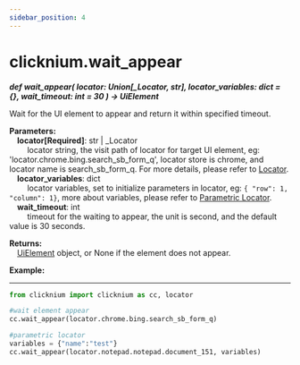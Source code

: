 ```yaml
---
sidebar_position: 4
---
```

# clicknium.wait_appear
***def wait_appear(
        locator: Union[_Locator, str],
        locator_variables: dict = {},
        wait_timeout: int = 30
    ) -> UiElement***  

Wait for the UI element to appear and return it within specified timeout.

**Parameters:**  
    &emsp;**locator[Required]**: str | _Locator   
        &emsp;&emsp; locator string, the visit path of locator for target UI element, eg: 'locator.chrome.bing.search_sb_form_q', locator store is chrome, and locator name is search_sb_form_q. For more details, please refer to [Locator](./../../../concepts/locator.md).  
    &emsp;**locator_variables**: dict   
        &emsp;&emsp; locator variables, set to initialize parameters in locator, eg: `{ "row": 1,  "column": 1}`, more about variables, please refer to [Parametric Locator](./../../../concepts/parametric_locator.md).   
    &emsp;**wait_timeout**: int  
        &emsp;&emsp; timeout for the waiting to appear, the unit is second, and the default value is 30 seconds. 

**Returns:**  
    &emsp;[UiElement](./../uielement/uielement.md) object, or None if the element does not appear.  


**Example:**
***
```python
from clicknium import clicknium as cc, locator

#wait element appear
cc.wait_appear(locator.chrome.bing.search_sb_form_q)

#parametric locator
variables = {"name":"test"}
cc.wait_appear(locator.notepad.notepad.document_151, variables)
```